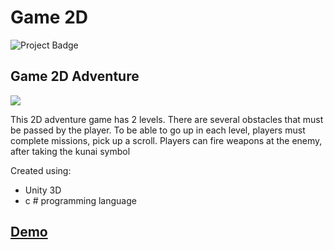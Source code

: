 <h1> Game 2D </h1>

<img src="https://ci.appveyor.com/api/projects/status/32r7s2skrgm9ubva?svg=true&passingText=master%20-%20OK" alt="Project Badge">

<p><h2>Game 2D Adventure</h2><p>


<img src="http://rachmatgunawan.com/static/media/2d.468e3258.png" />

<p>This 2D adventure game has 2 levels. There are several obstacles that must be passed by the player. To be able to go up in each level, players must complete missions, pick up a scroll.
Players can fire weapons at the enemy, after taking the kunai symbol</p>
<span style=“color:green;”> 
Created using:
<ul>
  <li>Unity 3D</li>
<li>c # programming language</li>
</ul>
  </span>

<h2><a href="http://nawina2d.com" arget=blank> Demo<a></h2
